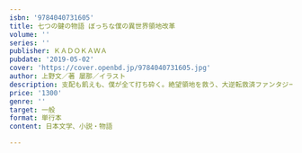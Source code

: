```yaml
---
isbn: '9784040731605'
title: 七つの鍵の物語 ぼっちな僕の異世界領地改革
volume: ''
series: ''
publisher: ＫＡＤＯＫＡＷＡ
pubdate: '2019-05-02'
cover: 'https://cover.openbd.jp/9784040731605.jpg'
author: 上野文／著 屡那／イラスト
description: 支配も飢えも、僕が全て打ち砕く。絶望領地を救う、大逆転救済ファンタジー
price: '1300'
genre: ''
target: 一般
format: 単行本
content: 日本文学、小説・物語

---
```


